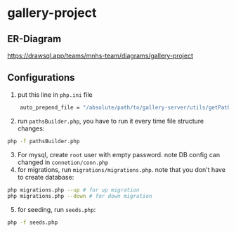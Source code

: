 # gallery-project

## ER-Diagram
https://drawsql.app/teams/mnhs-team/diagrams/gallery-project

## Configurations

1. put this line in `php.ini` file
```bash
    auto_prepend_file = "/absolute/path/to/gallery-server/utils/getPath.php"
```
2. run `pathsBuilder.php`, you have to run it every time file structure changes:
```bash
php -f pathsBuilder.php
```
3. For mysql, create `root` user with empty password. note DB config can changed in `connetion/conn.php`
4. for migrations, run `migrations/migrations.php`. note that you don't have to create database:
```bash
php migrations.php --up # for up migration
php migrations.php --down # for down migration
```
5. for seeding, run `seeds.php`:
```bash
php -f seeds.php
```
